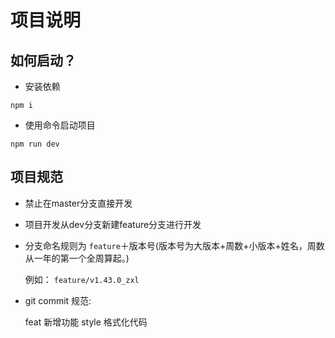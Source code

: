 # 项目说明

## 如何启动？

- 安装依赖
```
npm i
```

- 使用命令启动项目

```
npm run dev
```

## 项目规范

- 禁止在master分支直接开发

- 项目开发从dev分支新建feature分支进行开发

- 分支命名规则为 `feature`＋版本号(版本号为大版本+周数+小版本+姓名，周数从一年的第一个全周算起。)

    例如： `feature/v1.43.0_zxl`

- git commit 规范:

    feat    新增功能
    style   格式化代码

